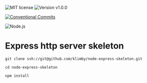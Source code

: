 ![MIT license](https://img.shields.io/badge/license-MIT-green.svg?style=plastic "MIT")
![Version v1.0.0](https://img.shields.io/badge/version-v1.0.0-blue.svg?style=plastic "Version v1.0.0")

[![Conventional Commits](https://img.shields.io/badge/Conventional%20Commits-1.0.0-yellow.svg)](https://conventionalcommits.org)

![Node.js](https://img.shields.io/badge/Node.js-14.18.2(Fermium)-yellow.svg?style=plastic "Node.js")

# Express http server skeleton

```
git clone ssh://git@github.com/klimby/node-express-skeleton.git

cd node-express-skeleton

npm install
```
